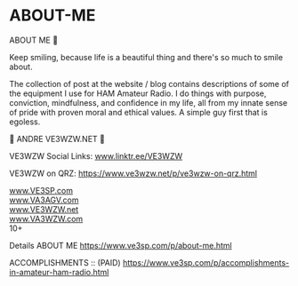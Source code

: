 # ABOUT-ME
ABOUT ME 🌱

Keep smiling, because life is a beautiful thing and there's so much to smile about.


The collection of post at the website / blog contains descriptions of some of the equipment I use for HAM Amateur Radio.  I do things with purpose, conviction, mindfulness, and confidence in my life, all from my innate sense of pride with proven moral and ethical values.  A simple guy first that is egoless.



 ANDRE VE3WZW.NET 

VE3WZW Social Links:   www.linktr.ee/VE3WZW

VE3WZW on QRZ:  https://www.ve3wzw.net/p/ve3wzw-on-qrz.html



www.VE3SP.com </br>
www.VA3AGV.com </br>
www.VE3WZW.net </br>
www.VA3WZW.com </br>
10+ </br>


Details ABOUT ME
https://www.ve3sp.com/p/about-me.html

ACCOMPLISHMENTS ::   (PAID)
https://www.ve3sp.com/p/accomplishments-in-amateur-ham-radio.html


